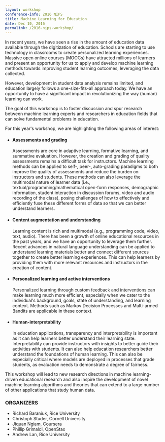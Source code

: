 ```yaml
---
layout: workshop
conference-info: 2016 NIPS
title: Machine Learning for Education
date: Dec 10, 2016
permalink: /2016-nips-workshop/
---
```


In recent years, we have seen a rise in the amount of education data available through the digitization of education. Schools are starting to use technology in classrooms to create personalized learning experiences. Massive open online courses (MOOCs) have attracted millions of learners and present an opportunity for us to apply and develop machine learning methods towards improving student learning outcomes, leveraging the data collected.

However, development in student data analysis remains limited, and education largely follows a one-size-fits-all approach today. We have an opportunity to have a significant impact in revolutionizing the way (human) learning can work.

The goal of this workshop is to foster discussion and spur research between machine learning experts and researchers in education fields that can solve fundamental problems in education.

For this year's workshop, we are highlighting the following areas of interest:

* #### Assessments and grading
  Assessments are core in adaptive learning, formative learning, and summative evaluation. However, the creation and grading of quality assessments remains a difficult task for instructors. Machine learning methods can be applied to self-, peer-, auto-grading paradigms to both improve the quality of assessments and reduce the burden on instructors and students. These methods can also leverage the multimodal nature of learner data (i.e., textual/programming/mathematical open-form responses, demographic information, student interaction in discussion forums, video and audio recording of the class), posing challenges of how to effectively and efficiently fuse these different forms of data so that we can better understand learners.

* #### Content augmentation and understanding
  Learning content is rich and multimodal (e.g., programming code, video, text, audio). There has been a growth of online educational resources in the past years, and we have an opportunity to leverage them further. Recent advances in natural language understanding can be applied to understand learning materials better and connect different sources together to create better learning experiences. This can help learners by providing them with more relevant resources and instructors in the creation of content.

* #### Personalized learning and active interventions
  Personalized learning through custom feedback and interventions can make learning much more efficient, especially when we cater to the individual's background, goals, state of understanding, and learning context. Methods such as Markov Decision Processes and Multi-armed Bandits are applicable in these context.

* #### Human-interpretability
  In education applications, transparency and interpretability is important as it can help learners better understand their learning state. Interpretability can provide instructors with insights to better guide their activities with students. It can also help education researchers better understand the foundations of human learning. This can also be especially critical where models are deployed in processes that grade students, as evaluation needs to demonstrate a degree of fairness.

This workshop will lead to new research directions in machine learning-driven educational research and also inspire the development of novel machine learning algorithms and theories that can extend to a large number of other applications that study human data.

### ORGANIZERS

* Richard Baraniuk, Rice University
* Christoph Studer, Cornell University
* Jiquan Ngiam, Coursera
* Phillip Grimaldi, OpenStax
* Andrew Lan, Rice University

